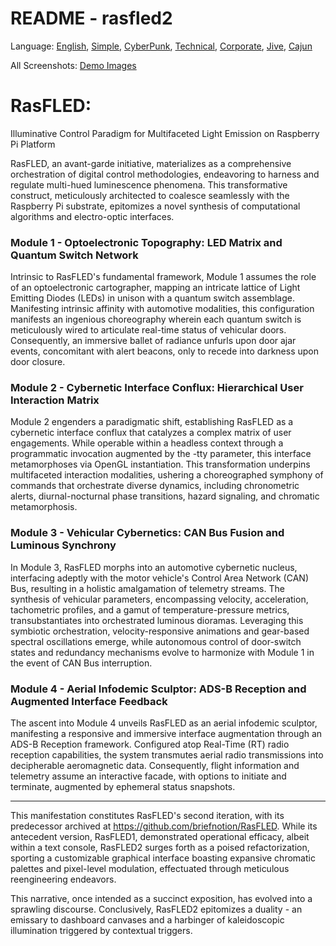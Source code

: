 # README - rasfled2

Language: [English](https://github.com/briefnotion/rasfled2/blob/main/README.md), [Simple](https://github.com/briefnotion/rasfled2/blob/main/README.simple.md), [CyberPunk](https://github.com/briefnotion/rasfled2/blob/main/README.cyberpunk.md), [Technical](https://github.com/briefnotion/rasfled2/blob/main/README.technical.md), [Corporate](https://github.com/briefnotion/rasfled2/blob/main/README.corporate%20language.md), [Jive](https://github.com/briefnotion/rasfled2/blob/main/README.jive.md), [Cajun](https://github.com/briefnotion/rasfled2/blob/main/README.cajun.md)

All Screenshots: [Demo Images](https://github.com/briefnotion/rasfled2/tree/main/demo_images)

# RasFLED: 
Illuminative Control Paradigm for Multifaceted Light Emission on Raspberry Pi Platform

RasFLED, an avant-garde initiative, materializes as a comprehensive orchestration of digital control methodologies, endeavoring to harness and regulate multi-hued luminescence phenomena. This transformative construct, meticulously architected to coalesce seamlessly with the Raspberry Pi substrate, epitomizes a novel synthesis of computational algorithms and electro-optic interfaces.

### Module 1 - Optoelectronic Topography: LED Matrix and Quantum Switch Network
Intrinsic to RasFLED's fundamental framework, Module 1 assumes the role of an optoelectronic cartographer, mapping an intricate lattice of Light Emitting Diodes (LEDs) in unison with a quantum switch assemblage. Manifesting intrinsic affinity with automotive modalities, this configuration manifests an ingenious choreography wherein each quantum switch is meticulously wired to articulate real-time status of vehicular doors. Consequently, an immersive ballet of radiance unfurls upon door ajar events, concomitant with alert beacons, only to recede into darkness upon door closure.

### Module 2 - Cybernetic Interface Conflux: Hierarchical User Interaction Matrix
Module 2 engenders a paradigmatic shift, establishing RasFLED as a cybernetic interface conflux that catalyzes a complex matrix of user engagements. While operable within a headless context through a programmatic invocation augmented by the -tty parameter, this interface metamorphoses via OpenGL instantiation. This transformation underpins multifaceted interaction modalities, ushering a choreographed symphony of commands that orchestrate diverse dynamics, including chronometric alerts, diurnal-nocturnal phase transitions, hazard signaling, and chromatic metamorphosis.

### Module 3 - Vehicular Cybernetics: CAN Bus Fusion and Luminous Synchrony
In Module 3, RasFLED morphs into an automotive cybernetic nucleus, interfacing adeptly with the motor vehicle's Control Area Network (CAN) Bus, resulting in a holistic amalgamation of telemetry streams. The synthesis of vehicular parameters, encompassing velocity, acceleration, tachometric profiles, and a gamut of temperature-pressure metrics, transubstantiates into orchestrated luminous dioramas. Leveraging this symbiotic orchestration, velocity-responsive animations and gear-based spectral oscillations emerge, while autonomous control of door-switch states and redundancy mechanisms evolve to harmonize with Module 1 in the event of CAN Bus interruption.

### Module 4 - Aerial Infodemic Sculptor: ADS-B Reception and Augmented Interface Feedback
The ascent into Module 4 unveils RasFLED as an aerial infodemic sculptor, manifesting a responsive and immersive interface augmentation through an ADS-B Reception framework. Configured atop Real-Time (RT) radio reception capabilities, the system transmutes aerial radio transmissions into decipherable aeromagnetic data. Consequently, flight information and telemetry assume an interactive facade, with options to initiate and terminate, augmented by ephemeral status snapshots.

***

This manifestation constitutes RasFLED's second iteration, with its predecessor archived at https://github.com/briefnotion/RasFLED. While its antecedent version, RasFLED1, demonstrated operational efficacy, albeit within a text console, RasFLED2 surges forth as a poised refactorization, sporting a customizable graphical interface boasting expansive chromatic palettes and pixel-level modulation, effectuated through meticulous reengineering endeavors.

This narrative, once intended as a succinct exposition, has evolved into a sprawling discourse. Conclusively, RasFLED2 epitomizes a duality - an emissary to dashboard canvases and a harbinger of kaleidoscopic illumination triggered by contextual triggers.
